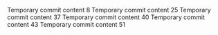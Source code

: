 Temporary commit content 8
Temporary commit content 25
Temporary commit content 37
Temporary commit content 40
Temporary commit content 43
Temporary commit content 51
